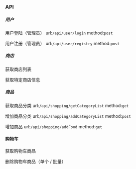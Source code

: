 ### API

##### 用户

用户登陆（管理员）
url:`/api/user/login`
method:`post`

用户注册（管理员）
url:`/api/user/registry`
method:`post`

##### 商店

获取商店列表

获取特定商店信息

##### 商品

获取商品分类
url:`/api/shopping/getCategoryList`
method:`get`

增加商品分类
url:`/api/shopping/addCategoryList`
method:`post`

增加商品
url:`/api/shopping/addFood`
method:`get`

#### 购物车

获取购物车商品

删除购物车商品（单个 / 批量）
